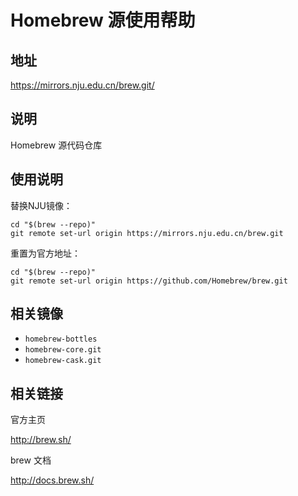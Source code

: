 # Homebrew 源使用帮助

## 地址

<https://mirrors.nju.edu.cn/brew.git/>

## 说明

Homebrew 源代码仓库

## 使用说明

替换NJU镜像：

    cd "$(brew --repo)"
    git remote set-url origin https://mirrors.nju.edu.cn/brew.git

重置为官方地址：

    cd "$(brew --repo)"
    git remote set-url origin https://github.com/Homebrew/brew.git

## 相关镜像

-   `homebrew-bottles` 
-   `homebrew-core.git` 
-   `homebrew-cask.git` 

## 相关链接

官方主页

  <http://brew.sh/>

brew 文档

  <http://docs.brew.sh/>

